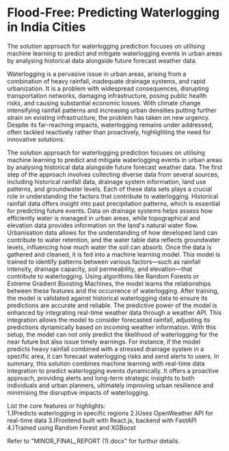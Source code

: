 # Flood-Free: Predicting Waterlogging in India Cities
The solution approach for waterlogging prediction focuses on utilising machine learning to predict and mitigate waterlogging events in urban areas by analysing historical data alongside future forecast weather data.

Waterlogging is a pervasive issue in urban areas, arising from a combination of heavy rainfall, inadequate drainage systems, and rapid urbanization. It is a problem with widespread consequences, disrupting transportation networks, damaging infrastructure, posing public health risks, and causing substantial economic losses. With climate change intensifying rainfall patterns and increasing urban densities putting further strain on existing infrastructure, the problem has taken on new urgency. Despite its far-reaching impacts, waterlogging remains under addressed, often tackled reactively rather than proactively, highlighting the need for innovative solutions.

The solution approach for waterlogging prediction focuses on utilising machine learning to predict and mitigate waterlogging events in urban areas by analysing historical data alongside future forecast weather data. The first step of the approach involves collecting diverse data from several sources, including historical rainfall data, drainage system information, land use patterns, and groundwater levels. Each of these data sets plays a crucial role in understanding the factors that contribute to waterlogging. Historical rainfall data offers insight into past precipitation patterns, which is essential for predicting future events. Data on drainage systems helps assess how efficiently water is managed in urban areas, while topographical and elevation data provides information on the land's natural water flow. Urbanisation data allows for the understanding of how developed land can contribute to water retention, and the water table data reflects groundwater levels, influencing how much water the soil can absorb.
Once the data is gathered and cleaned, it is fed into a machine learning model. This model is trained to identify patterns between various factors—such as rainfall intensity, drainage capacity, soil permeability, and elevation—that contribute to waterlogging. Using algorithms like Random Forests or Extreme Gradient Boosting Machines, the model learns the relationships between these features and the occurrence of waterlogging. After training, the model is validated against historical waterlogging data to ensure its predictions are accurate and reliable.
The predictive power of the model is enhanced by integrating real-time weather data through a weather API. This integration allows the model to consider forecasted rainfall, adjusting its predictions dynamically based on incoming weather information. With this setup, the model can not only predict the likelihood of waterlogging for the near future but also issue timely warnings. For instance, if the model predicts heavy rainfall combined with a stressed drainage system in a specific area, it can forecast waterlogging risks and send alerts to users.
In summary, this solution combines machine learning with real-time data integration to predict waterlogging events dynamically. It offers a proactive approach, providing alerts and long-term strategic insights to both individuals and urban planners, ultimately improving urban resilience and minimising the disruptive impacts of waterlogging.

List the core features or highlights:  
1.)Predicts waterlogging in specific regions
2.)Uses OpenWeather API for real-time data
3.)Frontend built with React.js, backend with FastAPI
4.)Trained using Random Forest and XGBoost

Refer to "MINOR_FINAL_REPORT (1).docx" for furthur details.
